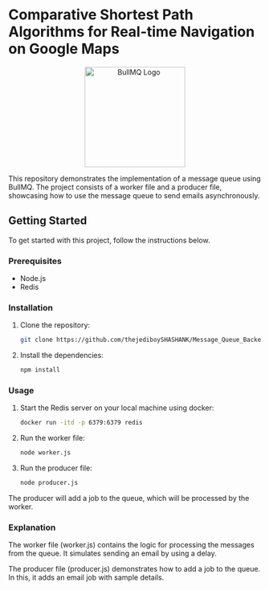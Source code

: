 # Comparative Shortest Path Algorithms for Real-time Navigation on Google Maps

<p align="center">
  <img src="https://community.sw.siemens.com/servlet/rtaImage?eid=ka64O000000bqkN&feoid=00N4O000006Yxpf&refid=0EM4O00000113ss" width="200" alt="BullMQ Logo">
</p>

This repository demonstrates the implementation of a message queue using BullMQ. The project consists of a worker file and a producer file, showcasing how to use the message queue to send emails asynchronously.

## Getting Started

To get started with this project, follow the instructions below.

### Prerequisites

- Node.js
- Redis

### Installation

1. Clone the repository:

   ```sh
   git clone https://github.com/thejediboySHASHANK/Message_Queue_Backend.git

2. Install the dependencies:

   ```sh
   npm install

### Usage

1. Start the Redis server on your local machine using docker:

   ```sh
   docker run -itd -p 6379:6379 redis

2. Run the worker file: 
   
   ```sh
   node worker.js

2. Run the producer file: 
   
   ```sh
   node producer.js

The producer will add a job to the queue, which will be processed by the worker.


### Explanation

The worker file (worker.js) contains the logic for processing the messages from the queue. It simulates sending an email by using a delay.

The producer file (producer.js) demonstrates how to add a job to the queue. In this, it adds an email job with sample details.



